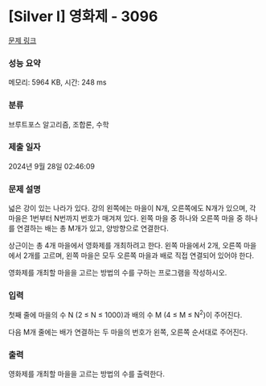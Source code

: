 # [Silver I] 영화제 - 3096 

[문제 링크](https://www.acmicpc.net/problem/3096) 

### 성능 요약

메모리: 5964 KB, 시간: 248 ms

### 분류

브루트포스 알고리즘, 조합론, 수학

### 제출 일자

2024년 9월 28일 02:46:09

### 문제 설명

<p>넓은 강이 있는 나라가 있다. 강의 왼쪽에는 마을이 N개, 오른쪽에도 N개가 있으며, 각 마을은 1번부터 N번까지 번호가 매겨져 있다. 왼쪽 마을 중 하나와 오른쪽 마을 중 하나를 연결하는 배는 총 M개가 있고, 양방향으로 연결한다.</p>

<p>상근이는 총 4개 마을에서 영화제를 개최하려고 한다. 왼쪽 마을에서 2개, 오른쪽 마을에서 2개를 고르며, 왼쪽 마을은 모두 오른쪽 마을과 배로 직접 연결되어 있어야 한다.</p>

<p>영화제를 개최할 마을을 고르는 방법의 수를 구하는 프로그램을 작성하시오.</p>

### 입력 

 <p>첫째 줄에 마을의 수 N (2 ≤ N ≤ 1000)과 배의 수 M (4 ≤ M ≤ N<sup>2</sup>)이 주어진다.</p>

<p>다음 M개 줄에는 배가 연결하는 두 마을의 번호가 왼쪽, 오른쪽 순서대로 주어진다.</p>

### 출력 

 <p>영화제를 개최할 마을을 고르는 방법의 수를 출력한다.</p>

